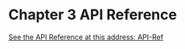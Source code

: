# Chapter 3 API Reference

[See the API Reference at this address: API-Ref](https://gogo2464.github.io/cryptatools-rs/cryptatools_core/index.html)
